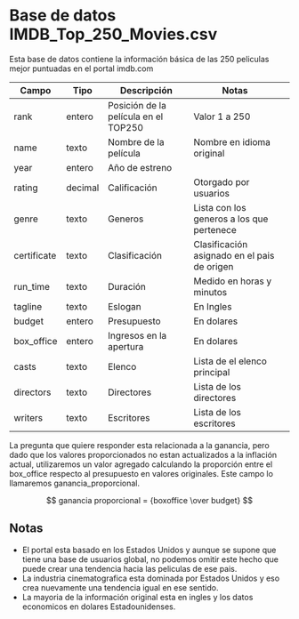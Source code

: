 # Base de datos IMDB_Top_250_Movies.csv

Esta base de datos contiene la información básica de las 250 peliculas mejor puntuadas en el portal imdb.com

|Campo          |Tipo       |Descripción                            |Notas   |   |
|---------------|-----------|---------------------------------------|---|---|
|rank           |entero     |Posición de la película en el TOP250   |Valor 1 a 250   |   |
|name           |texto      |Nombre de la película                  |Nombre en idioma original   |   |
|year           |entero     |Año de estreno                         |   |   |
|rating         |decimal    |Calificación                           |Otorgado por usuarios   |   |
|genre          |texto      |Generos                                |Lista con los generos a los que pertenece   |   |
|certificate    |texto      |Clasificación                          |Clasificación asignado en el pais de origen   |   |
|run_time       |texto      |Duración                               |Medido en horas y minutos    |   |
|tagline        |texto      |Eslogan                                |En Ingles   |   |
|budget         |entero     |Presupuesto                            |En dolares   |   |
|box_office     |entero     |Ingresos en la apertura                |En dolares   |   |
|casts          |texto      |Elenco                                 |Lista de el elenco principal   |   |
|directors      |texto      |Directores                             |Lista de los directores   |   |
|writers        |texto      |Escritores                             |Lista de los escritores   |   |


La pregunta que quiere responder esta relacionada a la ganancia, pero dado que los valores proporcionados no estan actualizados a la inflación actual, utilizaremos un valor agregado calculando la proporción entre el box_office respecto al presupuesto en valores originales. Este campo lo llamaremos ganancia_proporcional.

$$ ganancia proporcional = {boxoffice \over budget} $$

## Notas
- El portal esta basado en los Estados Unidos y aunque se supone que tiene una base de usuarios global, no podemos omitir este hecho que puede crear una tendencia hacia las peliculas de ese pais.
- La industria cinematografica esta dominada por Estados Unidos y eso crea nuevamente una tendencia igual en ese sentido.
- La mayoria de la información original esta en ingles y los datos economicos en dolares Estadounidenses.








